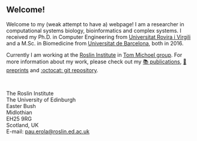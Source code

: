 ## Welcome!

Welcome to my (weak attempt to have a) webpage! I am a researcher in computational systems biology, bioinformatics and complex systems. I received my Ph.D. in Computer Engineering from [Universitat Rovira i Virgili](http://www.urv.cat) and a M.Sc. in Biomedicine from [Universitat de Barcelona](http://www.ub.edu), both in 2016.

Currently I am working at the [Roslin Institute](http://www.ed.ac.uk/roslin) in [Tom Michoel group](http://lab.michoel.info). For more information about my work, please check out my [ :books: publications](https://scholar.google.com/citations?hl=en&user=Q8tjPdMAAAAJ&view_op=list_works&sortby=pubdate), [ :pencil: preprints](http://arxiv.org/a/erola_p_1) and [ :octocat: git repository](http://github.com/pauerola).

<br>

The Roslin Institute <br>
The University of Edinburgh <br>
Easter Bush <br>
Midlothian <br>
EH25 9RG <br>
Scotland, UK <br>
E-mail: [pau.erola@roslin.ed.ac.uk](pau.erola@roslin.ed.ac.uk)

